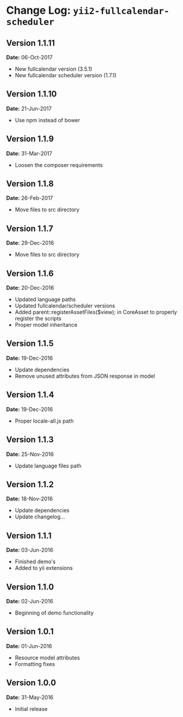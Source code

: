 Change Log: `yii2-fullcalendar-scheduler`
=========================================

## Version 1.1.11

**Date:** 06-Oct-2017

- New fullcalendar version (3.5.1)
- New fullcalendar scheduler version (1.7.1)

## Version 1.1.10

**Date:** 21-Jun-2017

- Use npm instead of bower

## Version 1.1.9

**Date:** 31-Mar-2017

- Loosen the composer requirements

## Version 1.1.8

**Date:** 26-Feb-2017

- Move files to src directory

## Version 1.1.7

**Date:** 29-Dec-2016

- Move files to src directory

## Version 1.1.6

**Date:** 20-Dec-2016

- Updated language paths
- Updated fullcalendar/scheduler versions
- Added parent::registerAssetFiles($view); in CoreAsset to properly register the scripts
- Proper model inheritance

## Version 1.1.5

**Date:** 19-Dec-2016

- Update dependencies
- Remove unused attributes from JSON response in model

## Version 1.1.4

**Date:** 19-Dec-2016

- Proper locale-all.js path 

## Version 1.1.3

**Date:** 25-Nov-2016

- Update language files path

## Version 1.1.2

**Date:** 18-Nov-2016

- Update dependencies
- Update changelog...

## Version 1.1.1

**Date:** 03-Jun-2016

- Finished demo's
- Added to yii extensions

## Version 1.1.0

**Date:** 02-Jun-2016

- Beginning of demo functionality

## Version 1.0.1

**Date:** 01-Jun-2016

- Resource model attributes
- Formatting fixes

## Version 1.0.0

**Date:** 31-May-2016

- Initial release